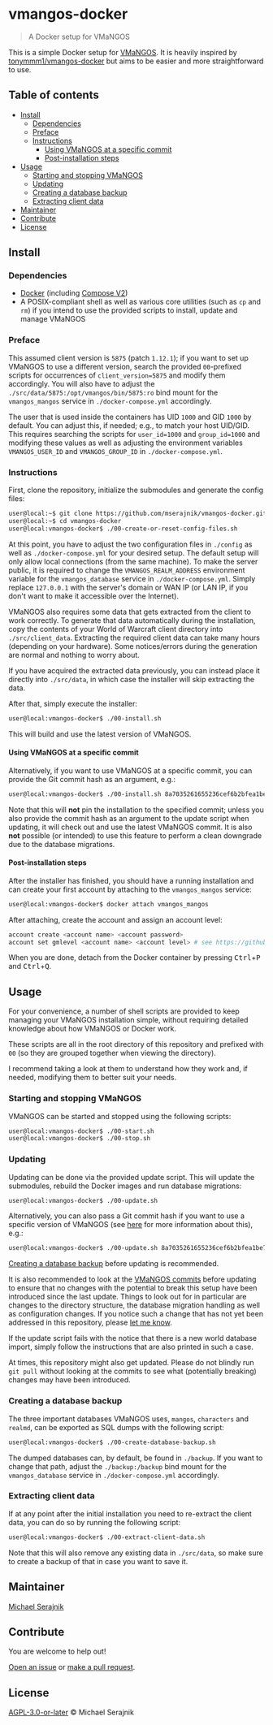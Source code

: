# vmangos-docker

> A Docker setup for VMaNGOS

This is a simple Docker setup for [VMaNGOS][vmangos]. It is heavily inspired by
[tonymmm1/vmangos-docker][tonymmm1-vmangos-docker] but aims to be easier and
more straightforward to use.

## Table of contents

+ [Install](#install)
  + [Dependencies](#dependencies)
  + [Preface](#preface)
  + [Instructions](#instructions)
    + [Using VMaNGOS at a specific commit](#using-vmangos-at-a-specific-commit)
    + [Post-installation steps](#post-installation-steps)
+ [Usage](#usage)
  + [Starting and stopping VMaNGOS](#starting-and-stopping-vmangos)
  + [Updating](#updating)
  + [Creating a database backup](#creating-a-database-backup)
  + [Extracting client data](#extracting-client-data)
+ [Maintainer](#maintainer)
+ [Contribute](#contribute)
+ [License](#license)

## Install

### Dependencies

+ [Docker][docker] (including [Compose V2][docker-compose])
+ A POSIX-compliant shell as well as various core utilities (such as `cp` and
  `rm`) if you intend to use the provided scripts to install, update and manage
  VMaNGOS

### Preface

This assumed client version is `5875` (patch `1.12.1`); if you want to set up
VMaNGOS to use a different version, search the provided `00`-prefixed scripts
for occurrences of `client_version=5875` and modify them accordingly. You will
also have to adjust the `./src/data/5875:/opt/vmangos/bin/5875:ro` bind mount
for the `vmangos_mangos` service in `./docker-compose.yml` accordingly.

The user that is used inside the containers has UID `1000` and GID `1000` by
default. You can adjust this, if needed; e.g., to match your host UID/GID. This
requires searching the scripts for `user_id=1000` and `group_id=1000` and
modifying these values as well as adjusting the environment variables
`VMANGOS_USER_ID` and `VMANGOS_GROUP_ID` in `./docker-compose.yml`.

### Instructions

First, clone the repository, initialize the submodules and generate the config
files:

```sh
user@local:~$ git clone https://github.com/mserajnik/vmangos-docker.git
user@local:~$ cd vmangos-docker
user@local:vmangos-docker$ ./00-create-or-reset-config-files.sh
```

At this point, you have to adjust the two configuration files in `./config` as
well as `./docker-compose.yml` for your desired setup. The default setup will
only allow local connections (from the same machine). To make the server
public, it is required to change the `VMANGOS_REALM_ADDRESS` environment
variable for the `vmangos_database` service in `./docker-compose.yml`. Simply
replace `127.0.0.1` with the server's domain or WAN IP (or LAN IP, if you don't
want to make it accessible over the Internet).

VMaNGOS also requires some data that gets extracted from the client to work
correctly. To generate that data automatically during the installation, copy
the contents of your World of Warcraft client directory into
`./src/client_data`. Extracting the required client data can take many hours
(depending on your hardware). Some notices/errors during the generation are
normal and nothing to worry about.

If you have acquired the extracted data previously, you can instead place it
directly into `./src/data`, in which case the installer will skip extracting
the data.

After that, simply execute the installer:

```sh
user@local:vmangos-docker$ ./00-install.sh
```

This will build and use the latest version of VMaNGOS.

#### Using VMaNGOS at a specific commit

Alternatively, if you want to use VMaNGOS at a specific commit, you can provide
the Git commit hash as an argument, e.g.:

```sh
user@local:vmangos-docker$ ./00-install.sh 8a7035261655236cef6b2bfea1be7f2ceb229c6d
```

Note that this will __not__ pin the installation to the specified commit;
unless you also provide the commit hash as an argument to the update script
when updating, it will check out and use the latest VMaNGOS commit. It is also
__not__ possible (or intended) to use this feature to perform a clean downgrade
due to the database migrations.

#### Post-installation steps

After the installer has finished, you should have a running installation and
can create your first account by attaching to the `vmangos_mangos` service:

```sh
user@local:vmangos-docker$ docker attach vmangos_mangos
```

After attaching, create the account and assign an account level:

```sh
account create <account name> <account password>
account set gmlevel <account name> <account level> # see https://github.com/vmangos/core/blob/79efe80ae39d94a5e52b71179583509b1df75899/src/shared/Common.h#L184-L191
```

When you are done, detach from the Docker container by pressing
<kbd>Ctrl</kbd>+<kbd>P</kbd> and <kbd>Ctrl</kbd>+<kbd>Q</kbd>.

## Usage

For your convenience, a number of shell scripts are provided to keep managing
your VMaNGOS installation simple, without requiring detailed knowledge about
how VMaNGOS or Docker work.

These scripts are all in the root directory of this repository and prefixed
with `00` (so they are grouped together when viewing the directory).

I recommend taking a look at them to understand how they work and, if needed,
modifying them to better suit your needs.

### Starting and stopping VMaNGOS

VMaNGOS can be started and stopped using the following scripts:

```sh
user@local:vmangos-docker$ ./00-start.sh
user@local:vmangos-docker$ ./00-stop.sh
```

### Updating

Updating can be done via the provided update script. This will update the
submodules, rebuild the Docker images and run database migrations:

```sh
user@local:vmangos-docker$ ./00-update.sh
```

Alternatively, you can also pass a Git commit hash if you want to use a
specific version of VMaNGOS (see [here](#using-vmangos-at-a-specific-commit)
for more information about this), e.g.:

```sh
user@local:vmangos-docker$ ./00-update.sh 8a7035261655236cef6b2bfea1be7f2ceb229c6d
```

[Creating a database backup](#creating-a-database-backup) before updating is
recommended.

It is also recommended to look at the [VMaNGOS commits][vmangos-commits] before
updating to ensure that no changes with the potential to break this setup have
been introduced since the last update. Things to look out for in particular are
changes to the directory structure, the database migration handling as well as
configuration changes. If you notice such a change that has not yet been
addressed in this repository, please [let me know][issues].

If the update script fails with the notice that there is a new world database
import, simply follow the instructions that are also printed in such a case.

At times, this repository might also get updated. Please do not blindly run
`git pull` without looking at the commits to see what (potentially breaking)
changes may have been introduced.

### Creating a database backup

The three important databases VMaNGOS uses, `mangos`, `characters` and
`realmd`, can be exported as SQL dumps with the following script:

```sh
user@local:vmangos-docker$ ./00-create-database-backup.sh
```

The dumped databases can, by default, be found in `./backup`. If you want to
change that path, adjust the `./backup:/backup` bind mount for the
`vmangos_database` service in `./docker-compose.yml` accordingly.

### Extracting client data

If at any point after the initial installation you need to re-extract the
client data, you can do so by running the following script:

```sh
user@local:vmangos-docker$ ./00-extract-client-data.sh
```

Note that this will also remove any existing data in `./src/data`, so make sure
to create a backup of that in case you want to save it.

## Maintainer

[Michael Serajnik][maintainer]

## Contribute

You are welcome to help out!

[Open an issue][issues] or [make a pull request][pull-requests].

## License

[AGPL-3.0-or-later](LICENSE) © Michael Serajnik

[docker]: https://docs.docker.com/get-docker/
[docker-compose]: https://docs.docker.com/compose/install/
[tonymmm1-vmangos-docker]: https://github.com/tonymmm1/vmangos-docker
[vmangos]: https://github.com/vmangos/core
[vmangos-commits]: https://github.com/vmangos/core/commits/development

[issues]: https://github.com/mserajnik/vmangos-docker/issues
[maintainer]: https://github.com/mserajnik
[pull-requests]: https://github.com/mserajnik/vmangos-docker/pulls
